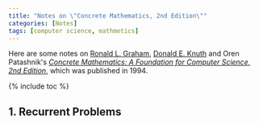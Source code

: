 ```yaml
---
title: "Notes on \"Concrete Mathematics, 2nd Edition\""
categories: [Notes]
tags: [computer science, mathmetics]
---
```


Here are some notes on [Ronald L. Graham](http://www.math.ucsd.edu/~fan/ron/), [Donald E. Knuth](https://www-cs-faculty.stanford.edu/~knuth/) and Oren Patashnik's *[Concrete Mathematics: A Foundation for Computer Science, 2nd Edition](https://www.amazon.com/Concrete-Mathematics-Foundation-Computer-Science/dp/0201558025)*, which was published in 1994.

{% include toc %}

## 1. Recurrent Problems

